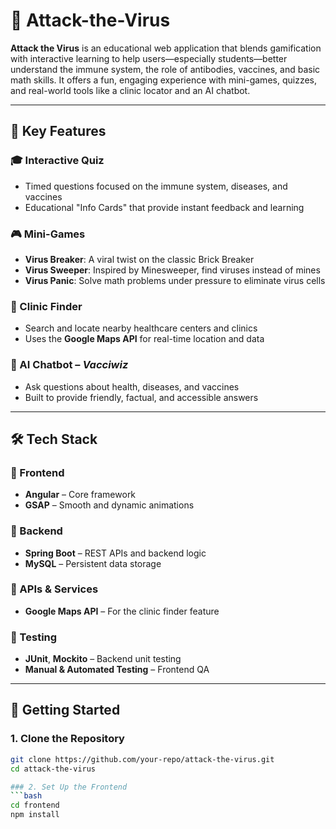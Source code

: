 # 🦠 Attack-the-Virus

**Attack the Virus** is an educational web application that blends gamification with interactive learning to help users—especially students—better understand the immune system, the role of antibodies, vaccines, and basic math skills. It offers a fun, engaging experience with mini-games, quizzes, and real-world tools like a clinic locator and an AI chatbot.

---

## 🌟 Key Features

### 🎓 Interactive Quiz
- Timed questions focused on the immune system, diseases, and vaccines
- Educational "Info Cards" that provide instant feedback and learning

### 🎮 Mini-Games
- **Virus Breaker**: A viral twist on the classic Brick Breaker
- **Virus Sweeper**: Inspired by Minesweeper, find viruses instead of mines
- **Virus Panic**: Solve math problems under pressure to eliminate virus cells

### 🏥 Clinic Finder
- Search and locate nearby healthcare centers and clinics
- Uses the **Google Maps API** for real-time location and data

### 🤖 AI Chatbot – *Vacciwiz*
- Ask questions about health, diseases, and vaccines
- Built to provide friendly, factual, and accessible answers

---

## 🛠 Tech Stack

### 🔹 Frontend
- **Angular** – Core framework
- **GSAP** – Smooth and dynamic animations

### 🔹 Backend
- **Spring Boot** – REST APIs and backend logic
- **MySQL** – Persistent data storage

### 🔹 APIs & Services
- **Google Maps API** – For the clinic finder feature

### 🔹 Testing
- **JUnit**, **Mockito** – Backend unit testing
- **Manual & Automated Testing** – Frontend QA

---

## 🚀 Getting Started

### 1. Clone the Repository
```bash
git clone https://github.com/your-repo/attack-the-virus.git
cd attack-the-virus

### 2. Set Up the Frontend
```bash
cd frontend
npm install

